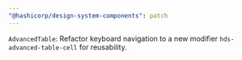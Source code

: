 ```yaml
---
"@hashicorp/design-system-components": patch
---
```


`AdvancedTable`: Refactor keyboard navigation to a new modifier `hds-advanced-table-cell` for reusability.
